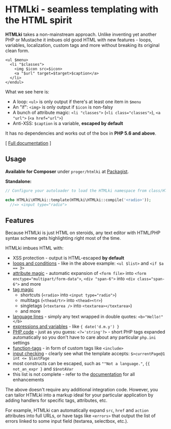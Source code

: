 # HTMLki - seamless templating with the HTML spirit

**HTMLki** takes a non-mainstream approach. Unlike inventing yet another PHP or Mustache it imbues old good HTML with new features - loops, variables, localization, custom tags and more without breaking its original clean form.

```
<ul $menu>
  <li "$classes">
    <img $icon src=$icon>
    <a "$url" target=$target>$caption</a>
  </li>
</endul>
```

What we see here is:

* A loop: `<ul>` is only output if there's at least one item in `$menu`
* An "if": `<img>` is only output if `$icon` is non-falsy
* A bunch of attribute magic: `<li "classes">` (`<li class="classes">`), `<a "url">` (`<a href="url">`)
* Anti-XSS: `$caption` is a variable, **escaped by default**

It has no dependencies and works out of the box in **PHP 5.6 and above**.

[ [Full documentation](http://squizzle.me/php/htmlki) ]

## Usage

**Available for Composer** under `proger/htmlki` at [Packagist](https://packagist.org/packages/proger/htmlki).

**Standalone:**

```PHP
// Configure your autoloader to load the HTMLki namespace from class/HTMLki/.

echo HTMLki\HTMLki::template(HTMLki\HTMLki::compile('<radio>'));
  //=> <input type="radio">
```

## Features

Because HTMLki is just HTML on steroids, any text editor with HTML/PHP syntax scheme gets highlighting right most of the time.

HTMLki imbues HTML with:

* XSS protection - output is HTML-escaped **by default**
* [loops and conditions](http://squizzle.me/php/htmlki#loops) - like in the above example: `<ul $list>` and `<if $a == 3>`
* [attribute magic](http://squizzle.me/php/htmlki#attr) - automatic expansion of `<form file>` into `<form enctype="multipart/form-data">`, `<div "span-6">` into `<div class="span-6">` and more
* [tag magic](http://squizzle.me/php/htmlki#tags)
  * shortcuts (`<radio>` into `<input type="radio">`)
  * multitags (`<thead/tr>` into `<thead><tr>`)
  * singletags (`<textarea />` into `<textarea></textarea>`)
  * and more
* [language lines](http://squizzle.me/php/htmlki#language) - simply any text wrapped in double quotes: `<b>"Hello!"</b>`
* [expressions and variables](http://squizzle.me/php/htmlki#brackets) - like `{ date('d.m.y') }`
* [PHP code](http://squizzle.me/php/htmlki#php) - just as you guess: `<?='string'?>` - short PHP tags expanded automatically so you don't have to care about any particular `php.ini` settings
* [function-tags](http://squizzle.me/php/htmlki#funcs) - in form of custom tags like `<include>`
* [input checking](http://squizzle.me/php/htmlki#input) - clearly see what the template accepts: `$>currentPage@1 int <= $lastPage`
* most constructs can be escaped, such as `""Not a language."`, `{{ not_an_expr }` and `$$notAVar`
* this list is not complete - refer to the [documentation](http://squizzle.me/php/htmlki#syntax) for all enhancements

The above doesn't require any additional integration code. However, you can tailor HTMLki into a markup ideal for your particular application by adding handlers for specific tags, attributes, etc.

For example, HTMLki can automatically expand `src`, `href` and `action` attributes into full URLs, or have tags like `<errors>` that output the list of errors linked to some input field (textarea, selectbox, etc.).
